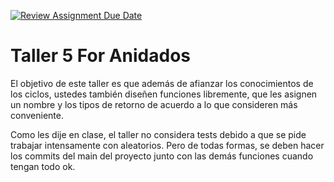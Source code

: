 [![Review Assignment Due Date](https://classroom.github.com/assets/deadline-readme-button-22041afd0340ce965d47ae6ef1cefeee28c7c493a6346c4f15d667ab976d596c.svg)](https://classroom.github.com/a/pEzcTI6r)
# Taller 5 For Anidados

El objetivo de este taller es que además de afianzar los conocimientos de los ciclos, ustedes también diseñen funciones libremente, que les asignen un nombre y los tipos de retorno de acuerdo a lo que consideren más conveniente. 

Como les dije en clase, el taller no considera tests debido a que se pide trabajar intensamente con aleatorios. Pero de todas formas, se deben hacer los commits del main del proyecto junto con las demás funciones cuando tengan todo ok. 




